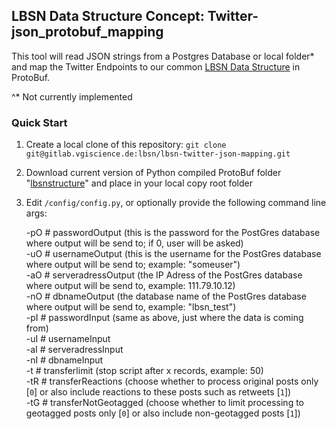 ## LBSN Data Structure Concept: Twitter-json_protobuf_mapping

This tool will read JSON strings from a Postgres Database or local folder* and map the Twitter Endpoints to our common [LBSN Data Structure](https://gitlab.vgiscience.de/lbsn/concept) in ProtoBuf.

^* Not currently implemented

### Quick Start

1. Create a local clone of this repository: `git clone git@gitlab.vgiscience.de:lbsn/lbsn-twitter-json-mapping.git`
2. Download current version of Python compiled ProtoBuf folder "[lbsnstructure](https://gitlab.vgiscience.de/lbsn/concept/tree/master/examples/python)" and place in your local copy root folder
3. Edit `/config/config.py`, or optionally provide the following command line args:

    -pO # passwordOutput (this is the password for the PostGres database where output will be send to; if 0, user will be asked)  
    -uO # usernameOutput (this is the username for the PostGres database where output will be send to; example: "someuser")  
    -aO # serveradressOutput (the IP Adress of the PostGres database where output will be send to, example: 111.79.10.12)  
    -nO # dbnameOutput (the database name of the PostGres database where output will be send to, example: "lbsn_test")  
    -pI # passwordInput (same as above, just where the data is coming from)  
    -uI # usernameInput  
    -aI # serveradressInput  
    -nI # dbnameInput  
    -t # transferlimit (stop script after x records, example: 50)  
    -tR # transferReactions (choose whether to process original posts only [`0`] or also include reactions to these posts such as retweets [`1`])  
    -tG # transferNotGeotagged (choose whether to limit processing to geotagged posts only [`0`] or also include non-geotagged posts [`1`])  
